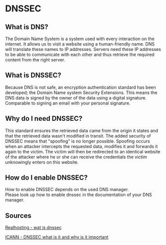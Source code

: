# DNSSEC

## What is DNS?

The Domain Name System is a system used with every interaction on the internet. It allows us to visit a website using a human-friendly name. DNS will translate these names to IP addresses. Servers need these IP addresses to be able to communicate with each other and thus retrieve the required content from the right server.


## What is DNSSEC?

Because DNS is not safe, an encryption authentication standard has been developed; the Domain Name system Security Extensions. This means the DNS data is signed by the owner of the data using a digital signature. Comparable to signing an email with your personal signature.


## Why do I need DNSSEC?

This standard ensures the retrieved data came from the origin it states and that the retrieved data wasn't modified in transit.
The added security of DNSSEC means that "spoofing" is no longer possible.
Spoofing occurs when an attacker intercepts the requested data, modifies it and forwards it again to the victim. The victim will then be redirected to an identical website of the attacker where he or she can receive the credentials the victim unknowingly enters on this website.


## How do I enable DNSSEC?

How to enable DNSSEC depends on the used DNS manager. <br>
Please look up how to enable dnssec in the documentation of your DNS manager.


## Sources

[Realhosting - wat is dnssec](https://realhosting.nl/helpdesk/wat-is-dnssec/)

[ICANN - DNSSEC what is it and why is it important](https://www.icann.org/resources/pages/dnssec-what-is-it-why-important-2019-03-05-en)